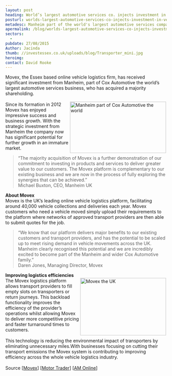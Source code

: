 ```yaml
---
layout: post
heading: World’s largest automotive services co. injects investment in vehicle logistics firm
posturl: worlds-largest-automotive-services-co-injects-investment-in-vehicle-logistics-firm
metadesc: Manheim part of the world's largest automotive services company injects investment in vehicle logistics firm Movex
apermalink: /blog/worlds-largest-automotive-services-co-injects-investment-in-vehicle-logistics-firm
sectors:
  -  
pubdate: 27/08/2015
Author: Jacinda
thumb: //investessex.co.uk/uploads/blog/Transporter_mini.jpg
heroimg: 
contact: David Rooke
---
```

<p>	Movex, the Essex based online vehicle logistics firm, has received significant investment from Manheim, part of Cox Automotive the world’s largest automotive services business, who has acquired a majority shareholding.<br/><br/><img alt='Manheim part of Cox Automotive the world's largest automotive services business acquires majority shareholding in Movex' src='http://www.investessex.co.uk/uploads/blog/Manheim_300.jpg' style='width: 300px; height: 160px; margin-left: 2px; margin-right: 2px; float: right;'/>Since its formation in 2012 Movex has enjoyed impressive success and business growth. With the strategic investment from Manheim the company now has significant potential for further growth in an immature market.</p><blockquote><p>		“The majority acquisition of Movex is a further demonstration of our commitment to investing in products and services to deliver greater value to our customers. The Movex platform is complementary to our existing business and we are now in the process of fully exploring the synergies that can be achieved.”<br/>		Michael Buxton, CEO, Manheim UK</p></blockquote><p><strong>About Movex</strong><br/>	Movex is the UK’s leading online vehicle logistics platform, facilitating around 40,000 vehicle collections and deliveries each year. Movex customers who need a vehicle moved simply upload their requirements to the platform where networks of approved transport providers are then able to submit quotes for the job.</p><blockquote><p>		“We know that our platform delivers major benefits to our existing customers and transport providers, and has the potential to be scaled up to meet rising demand in vehicle movements across the UK. Manheim clearly recognised this potential and we are incredibly excited to become part of the Manheim and wider Cox Automotive family.”<br/>		Daren Jones, Managing Director, Movex</p></blockquote><p><strong>Improving logistics efficiencies</strong><br/><img alt='Movex the UK's leading online vehicle logistics platform' src='http://www.investessex.co.uk/uploads/blog/Transporter.jpg' style='width: 268px; height: 179px; margin-left: 2px; margin-right: 2px; float: right;'/>The Movex logistics platform allows transport providers to fill empty slots on transporters or return journeys. This backload functionality improves the efficiency of the provider’s operations whilst allowing Movex to deliver more competitive pricing and faster turnaround times to customers.<br/><br/>	This technology is reducing the environmental impact of transporters by eliminating unnecessary miles.With businesses focusing on cutting their transport emissions the Movex system is contributing to improving efficiency across the whole vehicle logistics industry.<br/><br/>	Source [<a href='https://movex.co.uk/about-us/' target='_blank'>Movex</a>] [<a href='http://www.motortrader.com/automotive-news/manheim-acquires-majority-stake-logistics-firm-movex/' target='_blank'>Motor Trader</a>] [<a href='http://www.am-online.com/news/acquisitions-and-deals/2015/08/20/manheim-completes-majority-acquisition-of-movex-online-vehicle-logistics-platform' target='_blank'>AM Online</a>]</p>